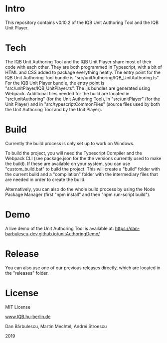 # Intro

This repository contains v0.10.2 of the IQB Unit Authoring Tool and the IQB Unit Player.

# Tech

The IQB Unit Authoring Tool and the IQB Unit Player share most of their code with each other. They are both programmed in Typescript, with a bit of HTML and CSS added to package everything neatly. The entry point for the IQB Unit Authoring Tool bundle is "src/unitAuthoring/IQB_UnitAuthoring.ts". For the IQB Unit Player bundle, the entry point is "src/unitPlayer/IQB_UnitPlayer.ts". The .js bundles are generated using Webpack. Additional files needed for the build are located in "src/unitAuthoring" (for the Unit Authoring Tool), in "src/unitPlayer" (for the Unit Player) and in "src/typescriptCommonFiles" (source files used by both the Unit Authoring Tool and by the Unit Player).

# Build

Currently the build process is only set up to work on Windows.

To build the project, you will need the Typescript Compiler and the Webpack CLI (see package.json for the the versions currently used to make the build). If these are available on your system, you can use "custom_build.bat" to build the project. This will create a "build" folder with the current build and a "compilation" folder with the intermediary files that are needed in order to create the build.

Alternatively, you can also do the whole build process by using the Node Package Manager (first "npm install" and then "npm run-script build").

# Demo

A live demo of the Unit Authoring Tool is available at: https://dan-barbulescu-dev.github.io/unitAuthoringDemo/

# Release

You can also use one of our previous releases directly, which are located in the "releases" folder.

# License

MIT License

www.IQB.hu-berlin.de

Dan Bărbulescu, Martin Mechtel, Andrei Stroescu

2019
